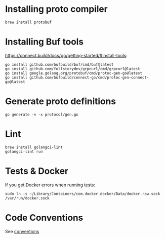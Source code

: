 # Installing proto compiler

    brew install protobuf

# Installing Buf tools

https://connect.build/docs/go/getting-started/#install-tools:

    go install github.com/bufbuild/buf/cmd/buf@latest
    go install github.com/fullstorydev/grpcurl/cmd/grpcurl@latest
    go install google.golang.org/protobuf/cmd/protoc-gen-go@latest
    go install github.com/bufbuild/connect-go/cmd/protoc-gen-connect-go@latest

# Generate proto definitions

    go generate -v -x protocol/gen.go

# Lint

    brew install golangci-lint
    golangci-lint run

# Tests & Docker

If you get Docker errors when running tests:

    sudo ln -s ~/Library/Containers/com.docker.docker/Data/docker.raw.sock /var/run/docker.sock

# Code Conventions

See [conventions](conventions.md)
